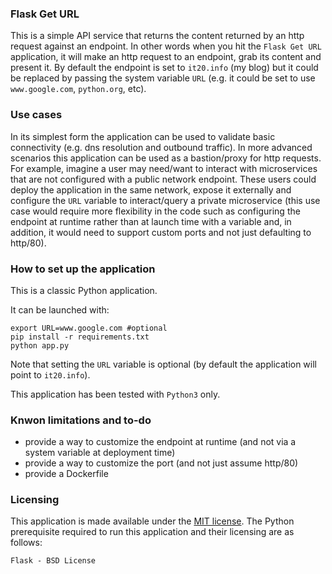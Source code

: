 ### Flask Get URL 

This is a simple API service that returns the content returned by an http request against an endpoint. In other words when you hit the `Flask Get URL` application, it will make an http request to an endpoint, grab its content and present it. By default the endpoint is set to `it20.info` (my blog) but it could be replaced by passing the system variable `URL` (e.g. it could be set to use `www.google.com`, `python.org`, etc). 

### Use cases

In its simplest form the application can be used to validate basic connectivity (e.g. dns resolution and outbound traffic). In more advanced scenarios this application can be used as a bastion/proxy for http requests. For example, imagine a user may need/want to interact with microservices that are not configured with a public network endpoint. These users could deploy the application in the same network, expose it externally and configure the `URL` variable to interact/query a private microservice (this use case would require more flexibility in the code such as configuring the endpoint at runtime rather than at launch time with a variable and, in addition, it would need to support custom ports and not just defaulting to http/80).   

### How to set up the application

This is a classic Python application. 

It can be launched with: 
```
export URL=www.google.com #optional 
pip install -r requirements.txt 
python app.py 
```

Note that setting the `URL` variable is optional (by default the application will point to `it20.info`). 

This application has been tested with `Python3` only. 

### Knwon limitations and to-do 

- provide a way to customize the endpoint at runtime (and not via a system variable at deployment time)
- provide a way to customize the port (and not just assume http/80)
- provide a Dockerfile 

### Licensing

This application is made available under the [MIT license](./LICENSE). The Python prerequisite required to run this application and their licensing are as follows:
```
Flask - BSD License 
```

